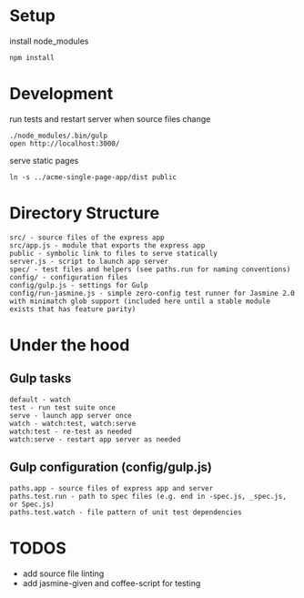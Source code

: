 # Setup

install node_modules

	npm install

# Development

run tests and restart server when source files change

	./node_modules/.bin/gulp
	open http://localhost:3000/

serve static pages

	ln -s ../acme-single-page-app/dist public

# Directory Structure

	src/ - source files of the express app
	src/app.js - module that exports the express app
	public - symbolic link to files to serve statically
	server.js - script to launch app server
	spec/ - test files and helpers (see paths.run for naming conventions)
	config/ - configuration files
	config/gulp.js - settings for Gulp
	config/run-jasmine.js - simple zero-config test runner for Jasmine 2.0 with minimatch glob support (included here until a stable module exists that has feature parity)

# Under the hood

## Gulp tasks

	default - watch
	test - run test suite once
	serve - launch app server once
	watch - watch:test, watch:serve
	watch:test - re-test as needed
	watch:serve - restart app server as needed

## Gulp configuration (config/gulp.js)

	paths.app - source files of express app and server
	paths.test.run - path to spec files (e.g. end in -spec.js, _spec.js, or Spec.js)
	paths.test.watch - file pattern of unit test dependencies

# TODOS

* add source file linting
* add jasmine-given and coffee-script for testing
